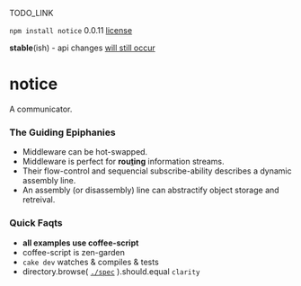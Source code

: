 TODO_LINK

`npm install notice` 0.0.11 [license](./license)

**stable**(ish) - api changes [will still occur](./spec/notice/hub#the-capsule-subconfig)

notice
======

A communicator.


### The Guiding Epiphanies

* Middleware can be hot-swapped.
* Middleware is perfect for **rou[t](https://twitter.com/)ing** information streams.
* Their flow-control and sequencial subscribe-ability describes a dynamic assembly line.
* An assembly (or disassembly) line can abstractify object storage and retreival.


### Quick Faqts

* **all examples use coffee-script**
* coffee-script is zen-garden
* `cake dev` watches & compiles & tests
* directory.browse( [`./spec`](./spec) ).should.equal `clarity`

